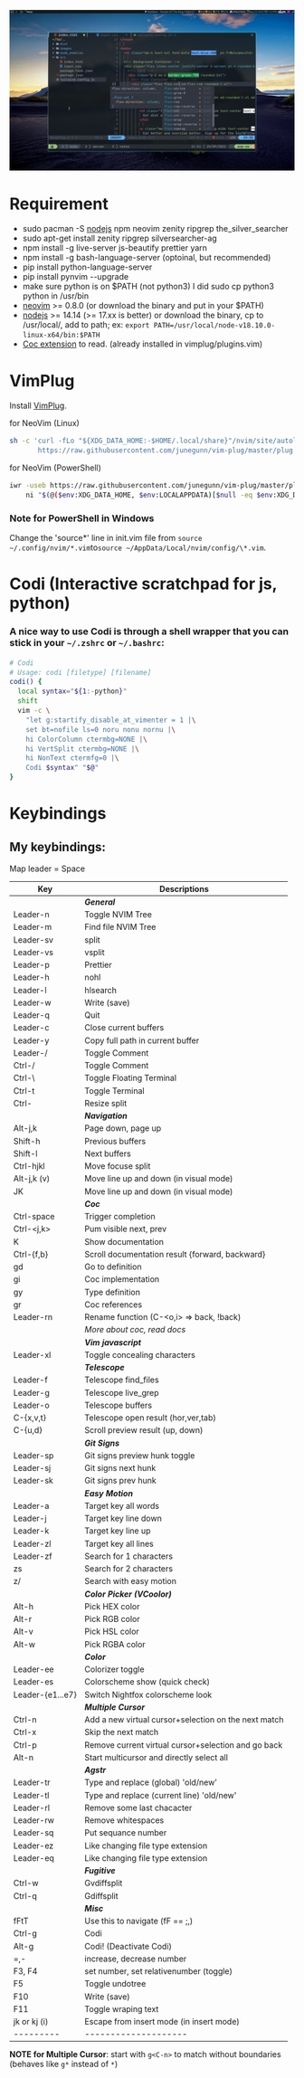 ![](images/nvim-tailwindcss-new.png)

# Requirement

- sudo pacman -S [nodejs](https://nodejs.org/) npm neovim zenity ripgrep the_silver_searcher
- sudo apt-get install zenity ripgrep silversearcher-ag
- npm install -g live-server js-beautify prettier yarn
- npm install -g bash-language-server (optoinal, but recommended)
- pip install python-language-server
- pip install pynvim --upgrade
- make sure python is on $PATH (not python3) I did sudo cp python3 python in /usr/bin
- [neovim](https://github.com/neovim/neovim.git) >= 0.8.0 (or download the binary and put in your $PATH)
- [nodejs](https://nodejs.org/) >= 14.14 (>= 17.xx is better) or download the binary, cp to /usr/local/, add to path; ex: `export PATH=/usr/local/node-v18.10.0-linux-x64/bin:$PATH`
- [Coc extension](https://github.com/neoclide/coc.nvim/wiki/Using-coc-extensions) to read. (already installed in vimplug/plugins.vim)

# VimPlug

Install [VimPlug](https://github.com/junegunn/vim-plug). <br />

for NeoVim (Linux)

```sh
sh -c 'curl -fLo "${XDG_DATA_HOME:-$HOME/.local/share}"/nvim/site/autoload/plug.vim --create-dirs \
       https://raw.githubusercontent.com/junegunn/vim-plug/master/plug.vim'
```

for NeoVim (PowerShell)

```sh
iwr -useb https://raw.githubusercontent.com/junegunn/vim-plug/master/plug.vim |`
    ni "$(@($env:XDG_DATA_HOME, $env:LOCALAPPDATA)[$null -eq $env:XDG_DATA_HOME])/nvim-data/site/autoload/plug.vim" -Force
```

### Note for PowerShell in Windows

Change the 'source*' line in init.vim file from `source ~/.config/nvim/*.vim`to`source ~/AppData/Local/nvim/config/\*.vim`.

# Codi (Interactive scratchpad for js, python)

### A nice way to use Codi is through a shell wrapper that you can stick in your `~/.zshrc` or `~/.bashrc`:

```sh
# Codi
# Usage: codi [filetype] [filename]
codi() {
  local syntax="${1:-python}"
  shift
  vim -c \
    "let g:startify_disable_at_vimenter = 1 |\
    set bt=nofile ls=0 noru nonu nornu |\
    hi ColorColumn ctermbg=NONE |\
    hi VertSplit ctermbg=NONE |\
    hi NonText ctermfg=0 |\
    Codi $syntax" "$@"
}
```

# Keybindings

## My keybindings:

Map leader = Space

| Key              | Descriptions                                         |
| ---------------- | ---------------------------------------------------- |
|                  | **_General_**                                        |
| Leader-n         | Toggle NVIM Tree                                     |
| Leader-m         | Find file NVIM Tree                                  |
| Leader-sv        | split                                                |
| Leader-vs        | vsplit                                               |
| Leader-p         | Prettier                                             |
| Leader-h         | nohl                                                 |
| Leader-l         | hlsearch                                             |
| Leader-w         | Write (save)                                         |
| Leader-q         | Quit                                                 |
| Leader-c         | Close current buffers                                |
| Leader-y         | Copy full path in current buffer                     |
| Leader-/         | Toggle Comment                                       |
| Ctrl-/           | Toggle Comment                                       |
| Ctrl-\           | Toggle Floating Terminal                             |
| Ctrl-t           | Toggle Terminal                                      |
| Ctrl-<arrow>     | Resize split                                         |
|                  | **_Navigation_**                                     |
| Alt-j,k          | Page down, page up                                   |
| Shift-h          | Previous buffers                                     |
| Shift-l          | Next buffers                                         |
| Ctrl-hjkl        | Move focuse split                                    |
| Alt-j,k (v)      | Move line up and down (in visual mode)               |
| JK               | Move line up and down (in visual mode)               |
|                  | **_Coc_**                                            |
| Ctrl-space       | Trigger completion                                   |
| Ctrl-<j,k>       | Pum visible next, prev                               |
| K                | Show documentation                                   |
| Ctrl-{f,b}       | Scroll documentation result {forward, backward}      |
| gd               | Go to definition                                     |
| gi               | Coc implementation                                   |
| gy               | Type definition                                      |
| gr               | Coc references                                       |
| Leader-rn        | Rename function (C-<o,i> => back, !back)             |
|                  | _More about coc, read docs_                          |
|                  | **_Vim javascript_**                                 |
| Leader-xl        | Toggle concealing characters                         |
|                  | **_Telescope_**                                      |
| Leader-f         | Telescope find_files                                 |
| Leader-g         | Telescope live_grep                                  |
| Leader-o         | Telescope buffers                                    |
| C-{x,v,t}        | Telescope open result (hor,ver,tab)                  |
| C-{u,d}          | Scroll preview result (up, down)                     |
|                  | **_Git Signs_**                                      |
| Leader-sp        | Git signs preview hunk toggle                        |
| Leader-sj        | Git signs next hunk                                  |
| Leader-sk        | Git signs prev hunk                                  |
|                  | **_Easy Motion_**                                    |
| Leader-a         | Target key all words                                 |
| Leader-j         | Target key line down                                 |
| Leader-k         | Target key line up                                   |
| Leader-zl        | Target key all lines                                 |
| Leader-zf        | Search for 1 characters                              |
| zs               | Search for 2 characters                              |
| z/               | Search with easy motion                              |
|                  | **_Color Picker (VCoolor)_**                         |
| Alt-h            | Pick HEX color                                       |
| Alt-r            | Pick RGB color                                       |
| Alt-v            | Pick HSL color                                       |
| Alt-w            | Pick RGBA color                                      |
|                  | **_Color_**                                          |
| Leader-ee        | Colorizer toggle                                     |
| Leader-es        | Colorscheme show (quick check)                       |
| Leader-{e1...e7} | Switch Nightfox colorscheme look                     |
|                  | **_Multiple Cursor_**                                |
| Ctrl-n           | Add a new virtual cursor+selection on the next match |
| Ctrl-x           | Skip the next match                                  |
| Ctrl-p           | Remove current virtual cursor+selection and go back  |
| Alt-n            | Start multicursor and directly select all            |
|                  | **_Agstr_**                                          |
| Leader-tr        | Type and replace (global) 'old/new'                  |
| Leader-tl        | Type and replace (current line) 'old/new'            |
| Leader-rl        | Remove some last chacacter                           |
| Leader-rw        | Remove whitespaces                                   |
| Leader-sq        | Put sequance number                                  |
| Leader-ez        | Like changing file type extension                    |
| Leader-eq        | Like changing file type extension                    |
|                  | **_Fugitive_**                                       |
| Ctrl-w           | Gvdiffsplit                                          |
| Ctrl-q           | Gdiffsplit                                           |
|                  | **_Misc_**                                           |
| fFtT             | Use this to navigate (fF == ;,)                      |
| Ctrl-g           | Codi                                                 |
| Alt-g            | Codi! (Deactivate Codi)                              |
| =,-              | increase, decrease number                            |
| F3, F4           | set number, set relativenumber (toggle)              |
| F5               | Toggle undotree                                      |
| F10              | Write (save)                                         |
| F11              | Toggle wraping text                                  |
| jk or kj (i)     | Escape from insert mode (in insert mode)             |
| ---------        | --------------------                                 |

**NOTE for Multiple Cursor**: start with `g<C-n>` to match without boundaries (behaves like `g*` instead of `*`)
